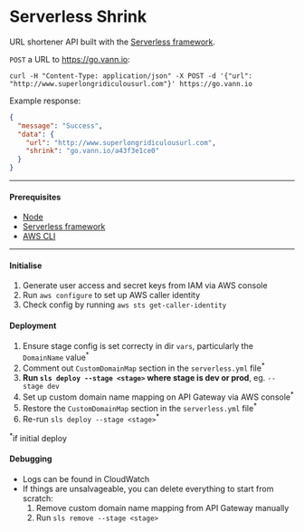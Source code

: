 # Serverless Shrink

URL shortener API built with the
[Serverless framework](https://serverless.com).

`POST` a URL to https://go.vann.io:
```shell
curl -H "Content-Type: application/json" -X POST -d '{"url": "http://www.superlongridiculousurl.com"}' https://go.vann.io
```

Example response:
```json
{
  "message": "Success",
  "data": {
    "url": "http://www.superlongridiculousurl.com",
    "shrink": "go.vann.io/a43f3e1ce0"
  }
}
```

---

#### Prerequisites

* [Node](https://nodejs.org)
* [Serverless framework](https://serverless.com/framework/docs/getting-started)
* [AWS CLI](https://aws.amazon.com/cli)

---

#### Initialise

1. Generate user access and secret keys from IAM via AWS console
1. Run `aws configure` to set up AWS caller identity
1. Check config by running `aws sts get-caller-identity`

#### Deployment

1. Ensure stage config is set correcty in dir `vars`, particularly the
   `DomainName` value<sup>\*</sup>
1. Comment out `CustomDomainMap` section in the `serverless.yml`
   file<sup>\*</sup>
1. **Run `sls deploy --stage <stage>` where stage is dev or prod**, eg. `--stage
   dev`
1. Set up custom domain name mapping on API Gateway via AWS console<sup>\*</sup>
1. Restore the `CustomDomainMap` section in the `serverless.yml`
   file<sup>\*</sup>
1. Re-run `sls deploy --stage <stage>`<sup>\*</sup>

<sup>\*</sup>if initial deploy

#### Debugging

* Logs can be found in CloudWatch
* If things are unsalvageable, you can delete everything to start from scratch:
  1. Remove custom domain name mapping from API Gateway manually
  1. Run `sls remove --stage <stage>`
